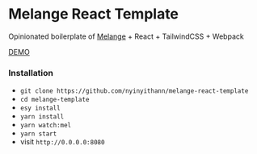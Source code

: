 # Melange React Template 

Opinionated boilerplate of [Melange](https://github.com/melange-re/melange) + React + TailwindCSS + Webpack

[DEMO](https://melange-react-template.vercel.app/)

### Installation

- `git clone https://github.com/nyinyithann/melange-react-template`
- `cd melange-template`
- `esy install`
- `yarn install`
- `yarn watch:mel`
- `yarn start`
- visit `http://0.0.0.0:8080`

